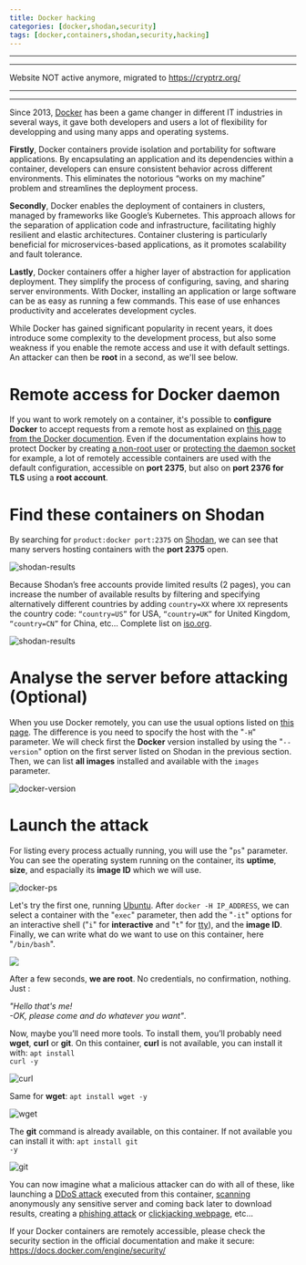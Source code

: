 ```yaml
---
title: Docker hacking
categories: [docker,shodan,security]
tags: [docker,containers,shodan,security,hacking]
---
```


************************************************************
************************************************************
Website NOT active anymore, migrated to https://cryptrz.org/ 
************************************************************
************************************************************

Since 2013, <a href="https://www.docker.com" target="_blank">Docker</a> has been a game changer in different IT industries in several ways, it gave both developers and users a lot of flexibility for developping and using many apps and operating systems.

<b>Firstly</b>, Docker containers provide isolation and portability for software applications. By encapsulating an application and its dependencies within a container, developers can ensure consistent behavior across different environments. This eliminates the notorious “works on my machine” problem and streamlines the deployment process.

<b>Secondly</b>, Docker enables the deployment of containers in clusters, managed by frameworks like Google’s Kubernetes. This approach allows for the separation of application code and infrastructure, facilitating highly resilient and elastic architectures. Container clustering is particularly beneficial for microservices-based applications, as it promotes scalability and fault tolerance.

<b>Lastly</b>, Docker containers offer a higher layer of abstraction for application deployment. They simplify the process of configuring, saving, and sharing server environments. With Docker, installing an application or large software can be as easy as running a few commands. This ease of use enhances productivity and accelerates development cycles.

While Docker has gained significant popularity in recent years, it does introduce some complexity to the development process, but also some weakness if you enable the remote access and use it with default settings. An attacker can then be <b>root</b> in a second, as we'll see below. 

# **Remote access for Docker daemon**

If you want to work remotely on a container, it's possible to <b>configure Docker</b> to accept requests from a remote host as explained on <a href="https://docs.docker.com/engine/security/protect-access/" target="_blank">this page from the Docker documention</a>. Even if the documentation explains how to protect Docker by creating <a href="https://docs.docker.com/engine/install/linux-postinstall/#manage-docker-as-a-non-root-user" target="_blank">a non-root user</a> or <a href="https://docs.docker.com/engine/security/protect-access/" target="_blank">protecting the daemon socket</a> for example, a lot of remotely accessible containers are used with the default configuration, accessible on <b>port 2375</b>, but also on <b>port 2376 for TLS</b> using a <b>root account</b>.

# **Find these containers on Shodan**

By searching for <code>product:docker port:2375</code> on <a href="https://shodan.io" target="_blank">Shodan</a>, we can see that many servers hosting containers with the <b>port 2375</b> open. 

![shodan-results](/assets/images/2023-09-19-docker-hacking/shodan-results.png) 

Because Shodan’s free accounts provide limited results (2 pages), you can increase the number of available results by filtering and specifying alternatively different countries by adding <code>country=XX</code> where <code>XX</code> represents the country code: <code>“country=US”</code> for USA, <code>“country=UK”</code> for United Kingdom, <code>“country=CN”</code> for China, etc… Complete list on <a href="https://www.iso.org/obp/ui/#search" target="_blank">iso.org</a>.

![shodan-results](/assets/images/2023-09-19-docker-hacking/shodan-search.png) 

# **Analyse the server before attacking (Optional)**

When you use Docker remotely, you can use the usual options listed on <a href="https://docs.docker.com/engine/reference/commandline/dockerd/" target="_blank">this page</a>. The difference is you need to spocify the host with the "<code>-H</code>" parameter. We will check first the <b>Docker</b> version installed by using the "<code>--version</code>" option on the first server listed on Shodan in the previous section. Then, we can list <b>all images</b> installed and available with the <code>images</code> parameter.

![docker-version](/assets/images/2023-09-19-docker-hacking/docker-version-images.png)


# **Launch the attack**

For listing every process actually running, you will use the "<code>ps</code>" parameter. You can see the operating system running on the container, its <b>uptime</b>, <b>size</b>, and espacially its <b>image ID</b> which we will use. 

![docker-ps](/assets/images/2023-09-19-docker-hacking/docker-ps.png)

Let's try the first one, running <a href="https://ubuntu.com/" target="_blank">Ubuntu</a>. After <code>docker -H IP_ADDRESS</code>,  we can select a container with the "<code>exec</code>" parameter, then add the "<code>-it</code>" options for an interactive shell ("<code>i</code>" for <b>interactive</b> and "<code>t</code>" for <a href="https://en.wikipedia.org/wiki/Tty_(Unix)" target="_blank">tty</a>), and the <b>image ID</b>. Finally, we can write what do we want to use on this container, here "<code>/bin/bash</code>".

![](/assets/images/2023-09-19-docker-hacking/docker-exec.png)

After a few seconds, <b>we are root</b>. No credentials, no confirmation, nothing. Just :

<i>"Hello that's me!<br>
-OK, please come and do whatever you want"</i>. 

Now, maybe you’ll need more tools. To install them, you’ll probably need <b>wget</b>, <b>curl</b> or <b>git</b>. On this container, <b>curl</b> is not available, you can install it with: <code>apt install curl -y</code>

![curl](/assets/images/2023-09-19-docker-hacking/curl-install.png)

Same for <b>wget</b>: <code>apt install wget -y</code>

![wget](/assets/images/2023-09-19-docker-hacking/wget-install.png)

The <b>git</b> command is already available, on this container. If not available you can install it with: <code>apt install git -y</code>

![git](/assets/images/2023-09-19-docker-hacking/git-help.png)

You can now imagine what a malicious attacker can do with all of these, like launching a <a href="https://en.wikipedia.org/wiki/Denial-of-service_attack" target="_blank">DDoS attack</a> executed from this container, <a href="https://en.wikipedia.org/wiki/Nmap" target="_blank">scanning</a> anonymously any sensitive server and coming back later to download results, creating a <a href="https://en.wikipedia.org/wiki/Phishing" target="_blank">phishing attack</a> or <a href="https://en.wikipedia.org/wiki/Clickjacking" target="_blank">clickjacking webpage</a>, etc…

If your Docker containers are remotely accessible, please check the security section in the official documentation and make it secure: <a href="https://docs.docker.com/engine/security/" target="_blank">https://docs.docker.com/engine/security/</a>

